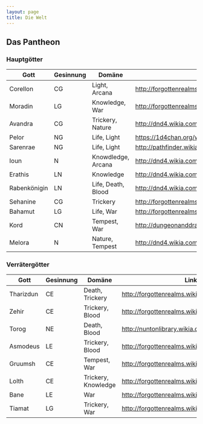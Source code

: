 ```yaml
---
layout: page
title: Die Welt
---
```


## Das Pantheon
### Hauptgötter 

Gott | Gesinnung | Domäne | Link
--- | --- | --- | ---
Corellon | CG | Light, Arcana | <http://forgottenrealms.wikia.com/wiki/Corellon>
Moradin | LG | Knowledge, War  | <http://forgottenrealms.wikia.com/wiki/Moradin>
Avandra | CG | Trickery, Nature | <http://dnd4.wikia.com/wiki/Avandra>
Pelor | NG | Life, Light | <https://1d4chan.org/wiki/Pelor>
Sarenrae | NG | Life, Light | <http://pathfinder.wikia.com/wiki/Sarenrae>
Ioun | N | Knowdledge, Arcana | <http://dnd4.wikia.com/wiki/Ioun>
Erathis | LN | Knowledge | <http://dnd4.wikia.com/wiki/Erathis>
Rabenkönigin | LN | Life, Death, Blood | <http://dnd4.wikia.com/wiki/Raven_Queen>
Sehanine | CG | Trickery | <http://forgottenrealms.wikia.com/wiki/Sehanine_Moonbow>
Bahamut | LG | Life, War | <http://forgottenrealms.wikia.com/wiki/Bahamut>
Kord | CN | Tempest, War | <http://dungeonanddragons.wikia.com/wiki/Kord>
Melora | N | Nature, Tempest | <http://dnd4.wikia.com/wiki/Melora>

### Verrätergötter 

Gott | Gesinnung | Domäne | Link
--- | --- | --- | ---
Tharizdun | CE | Death, Trickery | <http://forgottenrealms.wikia.com/wiki/Tharizdun>
Zehir | CE | Trickery, Blood | <http://forgottenrealms.wikia.com/wiki/Zehir>
Torog | NE | Death, Blood | <http://nuntonlibrary.wikia.com/wiki/Torog>
Asmodeus | LE | Trickery, Blood | <http://forgottenrealms.wikia.com/wiki/Asmodeus>
Gruumsh | CE | Tempest, War | <http://forgottenrealms.wikia.com/wiki/Gruumsh>
Lolth | CE | Trickery, Knowledge | <http://forgottenrealms.wikia.com/wiki/Lolth>
Bane | LE | War | <http://forgottenrealms.wikia.com/wiki/Bane>
Tiamat | LG | Trickery, War | <http://forgottenrealms.wikia.com/wiki/Tiamat>


